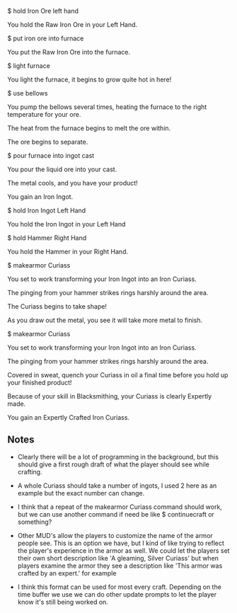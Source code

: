 $ hold Iron Ore left hand

You hold the Raw Iron Ore in your Left Hand.

$ put iron ore into furnace

You put the Raw Iron Ore into the furnace.

$ light furnace

You light the furnace, it begins to grow quite hot in here!

$ use bellows

You pump the bellows several times, heating the furnace to the right temperature for your ore.

The heat from the furnace begins to melt the ore within.

The ore begins to separate.

$ pour furnace into ingot cast

You pour the liquid ore into your cast.

The metal cools, and you have your product!

You gain an Iron Ingot.

$ hold Iron Ingot Left Hand

You hold the Iron Ingot in your Left Hand

$ hold Hammer Right Hand

You hold the Hammer in your Right Hand.

$ makearmor Curiass

You set to work transforming your Iron Ingot into an Iron Curiass.

The pinging from your hammer strikes rings harshly around the area.

The Curiass begins to take shape!

As you draw out the metal, you see it will take more metal to finish.

$ makearmor Curiass

You set to work transforming your Iron Ingot into an Iron Curiass.

The pinging from your hammer strikes rings harshly around the area.

Covered in sweat, quench your Curiass in oil a final time before you hold up your finished product!

Because of your skill in Blacksmithing, your Curiass is clearly Expertly made.

You gain an Expertly Crafted Iron Curiass.

## Notes

* Clearly there will be a lot of programming in the background, but this should give a first rough draft of what the player should see while crafting.

* A whole Curiass should take a number of ingots, I used 2 here as an example but the exact number can change.

* I think that a repeat of the makearmor Curiass command should work, but we can use another command if need be like $ continuecraft or something?

* Other MUD's allow the players to customize the name of the armor people see. This is an option we have, but I kind of like trying to reflect the player's experience in the armor as well. We could let the players set their own short description like 'A gleaming, Silver Curiass' but when players examine the armor they see a description like 'This armor was crafted by an expert.' for example

* I think this format can be used for most every craft. Depending on the time buffer we use we can do other update prompts to let the player know it's still being worked on.
